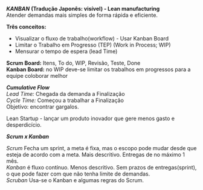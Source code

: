 ***KANBAN*** **(Tradução Japonês: visível) - Lean manufacturing** </br>
Atender demandas mais simples de forma rápida e eficiente.

**Três conceitos:**
- Visualizar o fluxo de trabalho(workflow) - Usar Kanban Board
- Limitar o Trabalho em Progresso (TEP) (Work in Process; WIP)
- Mensurar o tempo de espera (lead Time) 

**Scrum Board:** Itens, To do, WIP, Revisão, Teste, Done </br>
**Kanban Board:** no WIP deve-se limitar os trabalhos em progressos para a equipe coloborar melhor


***Cumulative Flow*** </br>
*Lead Time:* Chegada da demanda a Finalização </br>
*Cycle Time:* Começou a trabalhar a Finalização </br>
Objetivo: encontrar gargalos. </br>

Lean Startup - lançar um produto inovador que gere menos gasto e desperdicício.


***Scrum x Kanban*** 
</br>

*Scrum*
Fecha um sprint, a meta é fixa, mas o escopo pode mudar desde que esteja de acordo com a meta. 
Mais descritivo.
Entregas de no máximo 1 mês. </br>
*Kanban* 
é fluxo contínuo. 
Menos descritivo.
Sem prazos de entregas(sprint), o que pode fazer com que não tenha limite de demandas. </br>
*Scruban*
Usa-se o Kanban e algumas regras do Scrum.
